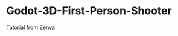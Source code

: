 # Godot-3D-First-Person-Shooter
Tutorial from [Zenva](https://academy.zenva.com/product/create-an-rts-game-with-godot-4/)
